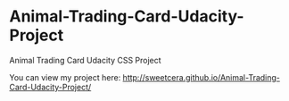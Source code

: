# Animal-Trading-Card-Udacity-Project
Animal Trading Card Udacity CSS Project

You can view my project here: http://sweetcera.github.io/Animal-Trading-Card-Udacity-Project/
